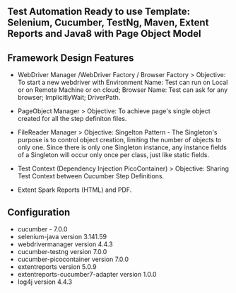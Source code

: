 ## Test Automation Ready to use Template: Selenium, Cucumber, TestNg, Maven, Extent Reports and Java8 with Page Object Model
## Framework Design Features 

- WebDriver Manager /WebDriver Factory / Browser Factory  >  	Objective: To start a new webdriver with 
																															Environment Name: Test can run on Local or on Remote Machine or on cloud;
																															Browser Name: Test can ask for any browser; ImplicitlyWait; DriverPath.
																															
- PageObject Manager 	>  Objective: To achieve page's single object created for all the step definiton files. 

- FileReader Manager 	>  Objective: Singelton Pattern - The Singleton's purpose is to control object creation, limiting the number of objects to only one. Since there is only one Singleton instance, any instance fields of a Singleton will occur only once per class, just like static fields. 

- Test Context (Dependency Injection PicoContainer)	> Objective: Sharing Test Context between Cucumber Step Definitions.

- Extent Spark Reports (HTML) and PDF.

## Configuration

- cucumber - 7.0.0
- selenium-java version 3.141.59
- webdrivermanager version 4.4.3
- cucumber-testng version 7.0.0
- cucumber-picocontainer version 7.0.0
- extentreports version 5.0.9
- extentreports-cucumber7-adapter version 1.0.0
- log4j version 4.4.3
